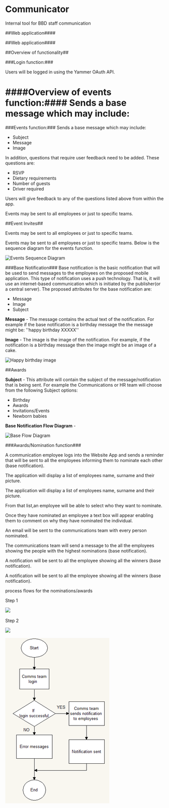 Communicator
==========
Internal tool for BBD staff communication





##Web application####

##Web application####


##Overview of functionality##


###Login function:###

Users will be logged in using the Yammer OAuth API.


####Overview of events function:####
Sends a base message which may include:
=======
###Events function:###
Sends a base message which may include: 


- Subject
- Message
- Image

In addition, questions that require user feedback need to be added.
These questions are:

 -  RSVP
 -  Dietary requirements
 -  Number of guests
 -  Driver required

Users will give feedback to any of the questions listed above from within the app.
	

Events may be sent to all employees or just to specific teams.

##Event Invites##
 



	
	
	


Events may be sent to all employees or just to specific teams.
	
	


Events may be sent to all employees or just to specific teams. Below is the sequence diagram for the events function.

![Events Sequence Diagram](http://res.cloudinary.com/ddgnvmjdr/image/upload/v1374820373/eventsequence_yczehu.png)


###Base Notification###
Base notification is the basic notification that will be used to send messages to the employees on the proposed mobile application. This type of notification uses a push technology. That is, it will use an internet-based communication which is initiated by the publisher(or a central server). The proposed attributes for the base notification are:

- Message
- Image
- Subject

**Message** - The message contains the actual text of the notification. For example if the base notification is a birthday message the the message might be:
 ''happy birthday XXXXX'' 


**Image** - The image is the image of the notification. For example, if the notification is a birthday message then the image might be an image of a cake.

![Happy birthday image](https://f.cloud.github.com/assets/1060960/848359/67b215c2-f45d-11e2-8935-ee987ccca3a9.jpg)


 

##Awards

**Subject** - This attribute will contain the subject of the message/notification that is being sent. For example the Communications or HR team will choose from the following Subject options: 



- Birthday
- Awards
- Invitations/Events
- Newborn babies

**Base Notification Flow Diagram** - 

![Base Flow Diagram](http://res.cloudinary.com/bandilecloud/image/upload/v1375249651/BaseNoteFlow_ap2hlt.png)


###Awards/Nomination function###

A communication employee logs into the Website App and sends
a reminder that will be sent to all the employees informing them to nominate each other (base notification). 


The application will display a list of employees name, surname and their picture.


The application will display a list of employees name, surname and their picture.

From that list,an employee will be able to select who they want to nominate.

Once they have nominated an employee a text box will appear enabling them to comment on why they have nominated the individual.

An email will be sent to the communications team with every person nominated. 

The communications team will send a message to the all the employees showing the people with the highest nominations (base notification). 

A notification will be sent to all the employee showing all the winners (base notification).






A notification will be sent to all the employee showing all the winners (base notification).

process flows for the nominations/awards
 

Step 1  

![](http://res.cloudinary.com/dijnw3hev/image/upload/v1374917509/nma_dwpq5t.jpg)

Step 2 

![](http://res.cloudinary.com/dijnw3hev/image/upload/v1374849966/55_i5movm.jpg)



![](activityone.png)

